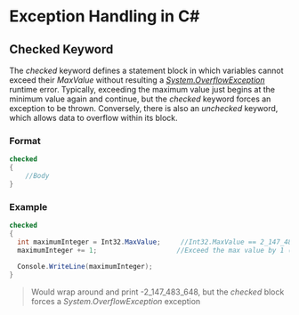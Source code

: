 # Exception Handling in C#

## Checked Keyword
The _checked_ keyword defines a statement block in which variables cannot exceed their _MaxValue_ without resulting a [_System.OverflowException_](https://docs.microsoft.com/en-us/dotnet/api/system.overflowexception?view=net-5.0) runtime error. Typically, exceeding the maximum value just begins at the minimum value again and continue, but the _checked_
keyword forces an exception to be thrown. Conversely, there is also an _unchecked_ keyword, which allows data to overflow within its block.

### Format
```C#
checked 
{
    //Body
}
```

### Example
```C#
checked 
{
  int maximumInteger = Int32.MaxValue;     //Int32.MaxValue == 2_147_483_647
  maximumInteger += 1;                    //Exceed the max value by 1 (throws an error)
  
  Console.WriteLine(maximumInteger);     
}
```
> Would wrap around and print -2_147_483_648, but the _checked_ block forces a _System.OverflowException_ exception
